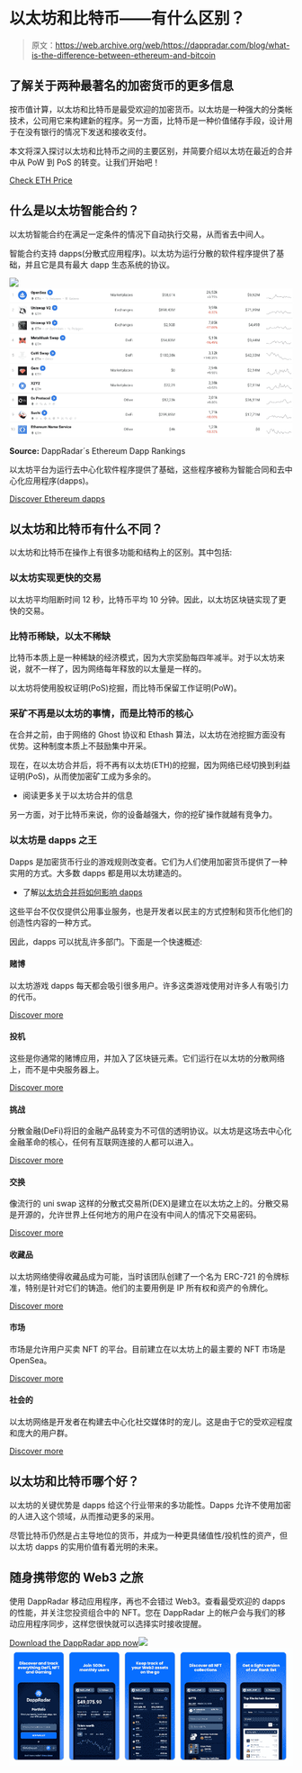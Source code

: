 # 以太坊和比特币——有什么区别？

> 原文：<https://web.archive.org/web/https://dappradar.com/blog/what-is-the-difference-between-ethereum-and-bitcoin>

## 了解关于两种最著名的加密货币的更多信息

按市值计算，以太坊和比特币是最受欢迎的加密货币。以太坊是一种强大的分类帐技术，公司用它来构建新的程序。另一方面，比特币是一种价值储存手段，设计用于在没有银行的情况下发送和接收支付。

本文将深入探讨以太坊和比特币之间的主要区别，并简要介绍以太坊在最近的合并中从 PoW 到 PoS 的转变。让我们开始吧！

[Check ETH Price](https://web.archive.org/web/20230120062750/https://dappradar.com/hub/token/eth/ETH)

## 什么是以太坊智能合约？

以太坊智能合约在满足一定条件的情况下自动执行交易，从而省去中间人。

智能合约支持 dapps(分散式应用程序)。以太坊为运行分散的软件程序提供了基础，并且它是具有最大 dapp 生态系统的协议。

[](https://web.archive.org/web/20230120062750/https://dappradar.com/rankings/protocol/ethereum)[![](img/ec46564b18aa612060ac7b986d2af842.png)<picture>![](img/6026f6fa9548fabed27e524be8fda15a.png)</picture>](https://web.archive.org/web/20230120062750/https://dappradar.com/rankings/protocol/ethereum)

**Source:** DappRadar´s Ethereum Dapp Rankings

以太坊平台为运行去中心化软件程序提供了基础，这些程序被称为智能合同和去中心化应用程序(dapps)。

[Discover Ethereum dapps](https://web.archive.org/web/20230120062750/https://dappradar.com/rankings/protocol/ethereum)

## 以太坊和比特币有什么不同？

以太坊和比特币在操作上有很多功能和结构上的区别。其中包括:

### 以太坊实现更快的交易

以太坊平均阻断时间 12 秒，比特币平均 10 分钟。因此，以太坊区块链实现了更快的交易。

### 比特币稀缺，以太不稀缺

比特币本质上是一种稀缺的经济模式，因为大宗奖励每四年减半。对于以太坊来说，就不一样了，因为网络每年释放的以太量是一样的。

以太坊将使用股权证明(PoS)挖掘，而比特币保留工作证明(PoW)。

### 采矿不再是以太坊的事情，而是比特币的核心

在合并之前，由于网络的 Ghost 协议和 Ethash 算法，以太坊在池挖掘方面没有优势。这种制度本质上不鼓励集中开采。

现在，在以太坊合并后，将不再有以太坊(ETH)的挖掘，因为网络已经切换到利益证明(PoS)，从而使加密矿工成为多余的。

*   阅读更多关于以太坊合并的信息

另一方面，对于比特币来说，你的设备越强大，你的挖矿操作就越有竞争力。

### 以太坊是 dapps 之王

Dapps 是加密货币行业的游戏规则改变者。它们为人们使用加密货币提供了一种实用的方式。大多数 dapps 都是用以太坊建造的。

*   了解[以太坊合并将如何影响 dapps](https://web.archive.org/web/20230120062750/https://dappradar.com/blog/how-the-ethereum-merge-will-affect-dapps)

这些平台不仅仅提供公用事业服务，也是开发者以民主的方式控制和货币化他们的创造性内容的一种方式。

因此，dapps 可以扰乱许多部门。下面是一个快速概述:

#### 赌博

以太坊游戏 dapps 每天都会吸引很多用户。许多这类游戏使用对许多人有吸引力的代币。

[Discover more](https://web.archive.org/web/20230120062750/https://dappradar.com/rankings/protocol/ethereum/category/games)

#### 投机

这些是你通常的赌博应用，并加入了区块链元素。它们运行在以太坊的分散网络上，而不是中央服务器上。

[Discover more](https://web.archive.org/web/20230120062750/https://dappradar.com/rankings/protocol/ethereum/category/gambling)

#### 挑战

分散金融(DeFi)将旧的金融产品转变为不可信的透明协议。以太坊是这场去中心化金融革命的核心，任何有互联网连接的人都可以进入。

[Discover more](https://web.archive.org/web/20230120062750/https://dappradar.com/rankings/protocol/ethereum/category/defi)

#### 交换

像流行的 uni swap 这样的分散式交易所(DEX)是建立在以太坊之上的。分散交易是开源的，允许世界上任何地方的用户在没有中间人的情况下交易密码。

[Discover more](https://web.archive.org/web/20230120062750/https://dappradar.com/rankings/protocol/ethereum/category/exchanges)

#### 收藏品

以太坊网络使得收藏品成为可能，当时该团队创建了一个名为 ERC-721 的令牌标准，特别是针对它们的铸造。他们的主要用例是 IP 所有权和资产的令牌化。

[Discover more](https://web.archive.org/web/20230120062750/https://dappradar.com/nft/protocol/ethereum)

#### 市场

市场是允许用户买卖 NFT 的平台。目前建立在以太坊上的最主要的 NFT 市场是 OpenSea。

[Discover more](https://web.archive.org/web/20230120062750/https://dappradar.com/rankings/protocol/ethereum/category/marketplaces)

#### 社会的

以太坊网络是开发者在构建去中心化社交媒体时的宠儿。这是由于它的受欢迎程度和庞大的用户群。

[Discover more](https://web.archive.org/web/20230120062750/https://dappradar.com/rankings/protocol/ethereum/category/social)

## 以太坊和比特币哪个好？

以太坊的关键优势是 dapps 给这个行业带来的多功能性。Dapps 允许不使用加密的人进入这个领域，从而推动更多的采用。

尽管比特币仍然是占主导地位的货币，并成为一种更具储值性/投机性的资产，但以太坊 dapps 的实用价值有着光明的未来。

## 随身携带您的 Web3 之旅

使用 DappRadar 移动应用程序，再也不会错过 Web3。查看最受欢迎的 dapps 的性能，并关注您投资组合中的 NFT。您在 DappRadar 上的帐户会与我们的移动应用程序同步，这样您很快就可以选择实时接收提醒。

[Download the DappRadar app now](https://web.archive.org/web/20230120062750/https://dappradar.app.link/blog)[](https://web.archive.org/web/20230120062750/https://play.google.com/store/apps/details?id=com.portfolio.dappradar)[![](img/a3634373d68930c5d4e8a7fce618f91f.png)<picture>![](img/53139795ebb3686901578be1803b31a1.png)</picture>](https://web.archive.org/web/20230120062750/https://play.google.com/store/apps/details?id=com.portfolio.dappradar)